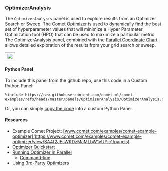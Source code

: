 ### OptimizerAnalysis

The `OptimizerAnalysis` panel is used to explore results from an
Optimizer Search or Sweep. The [Comet Optimizer]() is used to
dynamically find the best set of hyperparameter values that will
minimize a Hyper Parameter Optimization tool (HPO) that can be used to
maximize a particular metric. The OptimizerAnalysis panel, combined
with the [Parallel Coordinate Chart](https://www.comet.com/docs/v2/guides/comet-ui/experiment-management/visualizations/parallel-coordinate-chart/)
allows detailed exploration of the results from your grid search or
sweep.


<table>
<tr>
<td>
<img src="https://raw.githubusercontent.com/comet-ml/comet-examples/refs/heads/master/panels/OptimizerAnalysis/optimizer-analysis.png" 
     style="max-width: 300px; max-height: 300px;">
</img>
</td>
</tr>
</table>

#### Python Panel

To include this panel from the github repo, use this code in a Custom Python Panel:

```
%include https://raw.githubusercontent.com/comet-ml/comet-examples/refs/heads/master/panels/OptimizerAnalysis/OptimizerAnalysis.py
```

Or, you can simply [copy the code](https://raw.githubusercontent.com/comet-ml/comet-examples/refs/heads/master/panels/OptimizerAnalysis/OptimizerAnalysis.py) into a custom Python Panel.

#### Resources

* Example Comet Project: [www.comet.com/examples/comet-example-optimizer](https://www.comet.com/examples/comet-example-optimizer/view/SA4f2JEsWKDzMaMLbW1yUYlc1/panels)
* [Optimizer Quickstart](https://www.comet.com/docs/v2/guides/optimizer/quickstart/)
* [Running Optimizer in Parallel](https://www.comet.com/docs/v2/guides/optimizer/run-in-parallel/#how-to-parallelize-comet-optimizer)
  * [Command-line](https://www.comet.com/docs/v2/api-and-sdk/command-line/reference/#comet-optimize)
* [Using 3rd-Party Optimizers](https://www.comet.com/docs/v2/guides/optimizer/third-party-optimizers/)
